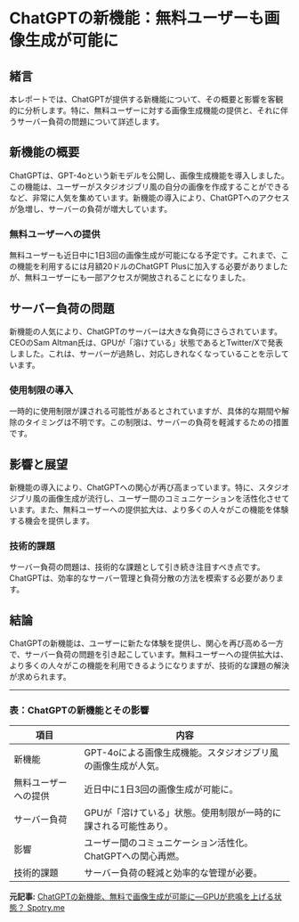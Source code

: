 # ChatGPTの新機能：無料ユーザーも画像生成が可能に

## 緒言

本レポートでは、ChatGPTが提供する新機能について、その概要と影響を客観的に分析します。特に、無料ユーザーに対する画像生成機能の提供と、それに伴うサーバー負荷の問題について詳述します。

## 新機能の概要

ChatGPTは、GPT-4oという新モデルを公開し、画像生成機能を導入しました。この機能は、ユーザーがスタジオジブリ風の自分の画像を作成することができるなど、非常に人気を集めています。新機能の導入により、ChatGPTへのアクセスが急増し、サーバーの負荷が増大しています。

### 無料ユーザーへの提供

無料ユーザーも近日中に1日3回の画像生成が可能になる予定です。これまで、この機能を利用するには月額20ドルのChatGPT Plusに加入する必要がありましたが、無料ユーザーにも一部アクセスが開放されることになりました。

## サーバー負荷の問題

新機能の人気により、ChatGPTのサーバーは大きな負荷にさらされています。CEOのSam Altman氏は、GPUが「溶けている」状態であるとTwitter/Xで発表しました。これは、サーバーが過熱し、対応しきれなくなっていることを示しています。

### 使用制限の導入

一時的に使用制限が課される可能性があるとされていますが、具体的な期間や解除のタイミングは不明です。この制限は、サーバーの負荷を軽減するための措置です。

## 影響と展望

新機能の導入により、ChatGPTへの関心が再び高まっています。特に、スタジオジブリ風の画像生成が流行し、ユーザー間のコミュニケーションを活性化させています。また、無料ユーザーへの提供拡大は、より多くの人々がこの機能を体験する機会を提供します。

### 技術的課題

サーバー負荷の問題は、技術的な課題として引き続き注目すべき点です。ChatGPTは、効率的なサーバー管理と負荷分散の方法を模索する必要があります。

## 結論

ChatGPTの新機能は、ユーザーに新たな体験を提供し、関心を再び高める一方で、サーバー負荷の問題を引き起こしています。無料ユーザーへの提供拡大は、より多くの人々がこの機能を利用できるようになりますが、技術的な課題の解決が求められます。

---

### 表：ChatGPTの新機能とその影響

| 項目 | 内容 |
|------------------|----------------------------------------------------------------------|
| 新機能 | GPT-4oによる画像生成機能。スタジオジブリ風の画像生成が人気。 |
| 無料ユーザーへの提供 | 近日中に1日3回の画像生成が可能に。 |
| サーバー負荷 | GPUが「溶けている」状態。使用制限が一時的に課される可能性あり。 |
| 影響 | ユーザー間のコミュニケーション活性化。ChatGPTへの関心再燃。 |
| 技術的課題 | サーバー負荷の軽減と効率的な管理が必要。 |

**元記事:** [ChatGPTの新機能、無料で画像生成が可能に―GPUが悲鳴を上げる状態？ Spotry.me](https://spotry.me/2025/chatgpt-image-generation-feature-free-tier/)